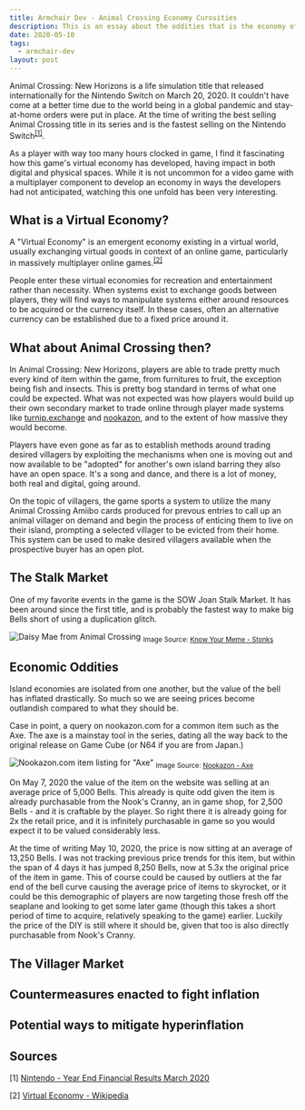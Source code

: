 ```yaml
---
title: Armchair Dev - Animal Crossing Economy Curosities
description: This is an essay about the oddities that is the economy of the recently released Animal Crossing title for the Nintendo Switch. I had done a lighting talk on it as part of the lunch & learn education track at work and it has just gotten stranger since then.
date: 2020-05-10
tags:
  - armchair-dev
layout: post
---
```


Animal Crossing: New Horizons is a life simulation title that released internationally for the Nintendo Switch on March 20, 2020. It couldn't have come at a better time due to the world being in a global pandemic and stay-at-home orders were put in place. At the time of writing the best selling Animal Crossing title in its series and is the fastest selling on the Nintendo Switch<sup>[[1]](#nintendo-fiscal-results)</sup>.

As a player with way too many hours clocked in game, I find it fascinating how this game's virtual economy has developed, having impact in both digital and physical spaces. While it is not uncommon for a video game with a multiplayer component to develop an economy in ways the developers had not anticipated, watching this one unfold has been very interesting.

## What is a Virtual Economy?

A "Virtual Economy" is an emergent economy existing in a virtual world, usually exchanging virtual goods in context of an online game, particularly in massively multiplayer online games.<sup>[[2]](#wikipedia-virtual-econ)</sup>  

People enter these virtual economies for recreation and entertainment rather than necessity. When systems exist to exchange goods between players, they will find ways to manipulate systems either around resources to be acquired or the currency itself. In these cases, often an alternative currency can be established due to a fixed price around it.

## What about Animal Crossing then?

In Animal Crossing: New Horizons, players are able to trade pretty much every kind of item within the game, from furnitures to fruit, the exception being fish and insects. This is pretty bog standard in terms of what one could be expected. What was not expected was how players would build up their own secondary market to trade online through player made systems like [turnip.exchange](https://turnip.exchange/) and [nookazon](https://nookazon.com/), and to the extent of how massive they would become.

Players have even gone as far as to establish methods around trading desired villagers by exploiting the mechanisms when one is moving out and now available to be "adopted" for another's own island barring they also have an open space. It's a song and dance, and there is a lot of money, both real and digital, going around.

On the topic of villagers, the game sports a system to utilize the many Animal Crossing Amiibo cards produced for prevous entries to call up an animal villager on demand and begin the process of enticing them to live on their island, prompting a selected villager to be evicted from their home. This system can be used to make desired villagers available when the prospective buyer has an open plot.

## The Stalk Market

One of my favorite events in the game is the SOW Joan Stalk Market. It has been around since the first title, and is probably the fastest way to make big Bells short of using a duplication glitch.

![Daisy Mae from Animal Crossing](/img/essay/armchair-dev-acnh-economy_stalnks.png)
<sub>Image Source: [Know Your Meme - Stonks](https://knowyourmeme.com/photos/1809391-stonks)</sub>

## Economic Oddities

Island economies are isolated from one another, but the value of the bell has inflated drastically. So much so we are seeing prices become outlandish compared to what they should be.

Case in point, a query on nookazon.com for a common item such as the Axe. The axe is a mainstay tool in the series, dating all the way back to the original release on Game Cube (or N64 if you are from Japan.) 

![Nookazon.com item listing for "Axe"](/img/essay/armchair-dev-acnh-economy_nookazon-axe.png)
<sub>Image Source: [Nookazon - Axe](https://nookazon.com/product/1243834661)</sub>

On May 7, 2020 the value of the item on the website was selling at an average price of 5,000 Bells. This already is quite odd given the item is already purchasable from the Nook's Cranny, an in game shop, for 2,500 Bells - and it is craftable by the player. So right there it is already going for 2x the retail price, and it is infinitely purchasable in game so you would expect it to be valued considerably less.

At the time of writing May 10, 2020, the price is now sitting at an average of 13,250 Bells. I was not tracking previous price trends for this item, but within the span of 4 days it has jumped 8,250 Bells, now at 5.3x the original price of the item in game. This of course could be caused by outliers at the far end of the bell curve causing the average price of items to skyrocket, or it could be this demographic of players are now targeting those fresh off the seaplane and looking to get some later game (though this takes a short period of time to acquire, relatively speaking to the game) earlier. Luckily the price of the DIY is still where it should be, given that too is also directly purchasable from Nook's Cranny.

## The Villager Market

## Countermeasures enacted to fight inflation

## Potential ways to mitigate hyperinflation

## Sources

<a id="nintendo-fiscal-results">[1]</a> [Nintendo - Year End Financial Results March 2020](https://www.nintendo.co.jp/ir/pdf/2020/200507_4e.pdf)

<a id="wikipedia-virtual-econ">[2]</a> [Virtual Economy - Wikipedia](https://en.wikipedia.org/wiki/Virtual_economy) 
